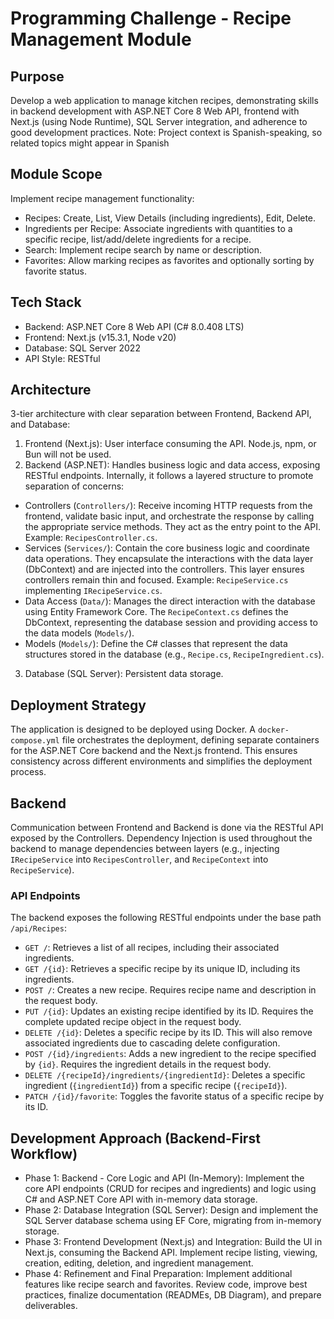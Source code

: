 # Programming Challenge - Recipe Management Module

## Purpose
Develop a web application to manage kitchen recipes, demonstrating skills in backend development with ASP.NET Core 8 Web API, frontend with Next.js (using Node Runtime), SQL Server integration, and adherence to good development practices. Note: Project context is Spanish-speaking, so related topics might appear in Spanish

## Module Scope
Implement recipe management functionality:
- Recipes: Create, List, View Details (including ingredients), Edit, Delete.
- Ingredients per Recipe: Associate ingredients with quantities to a specific recipe, list/add/delete ingredients for a recipe.
- Search: Implement recipe search by name or description.
- Favorites: Allow marking recipes as favorites and optionally sorting by favorite status.

## Tech Stack
- Backend: ASP.NET Core 8 Web API (C# 8.0.408 LTS)
- Frontend: Next.js (v15.3.1, Node v20)
- Database: SQL Server 2022
- API Style: RESTful

## Architecture
3-tier architecture with clear separation between Frontend, Backend API, and Database:
1.  Frontend (Next.js): User interface consuming the API. Node.js, npm, or Bun will not be used.
2.  Backend (ASP.NET): Handles business logic and data access, exposing RESTful endpoints. Internally, it follows a layered structure to promote separation of concerns:
  *   Controllers (`Controllers/`): Receive incoming HTTP requests from the frontend, validate basic input, and orchestrate the response by calling the appropriate service methods. They act as the entry point to the API. Example: `RecipesController.cs`.
  *   Services (`Services/`): Contain the core business logic and coordinate data operations. They encapsulate the interactions with the data layer (DbContext) and are injected into the controllers. This layer ensures controllers remain thin and focused. Example: `RecipeService.cs` implementing `IRecipeService.cs`.
  *   Data Access (`Data/`): Manages the direct interaction with the database using Entity Framework Core. The `RecipeContext.cs` defines the DbContext, representing the database session and providing access to the data models (`Models/`).
  *   Models (`Models/`): Define the C# classes that represent the data structures stored in the database (e.g., `Recipe.cs`, `RecipeIngredient.cs`).
3.  Database (SQL Server): Persistent data storage.

## Deployment Strategy
The application is designed to be deployed using Docker. A `docker-compose.yml` file orchestrates the deployment, defining separate containers for the ASP.NET Core backend and the Next.js frontend. This ensures consistency across different environments and simplifies the deployment process.

## Backend

Communication between Frontend and Backend is done via the RESTful API exposed by the Controllers. Dependency Injection is used throughout the backend to manage dependencies between layers (e.g., injecting `IRecipeService` into `RecipesController`, and `RecipeContext` into `RecipeService`).

### API Endpoints

The backend exposes the following RESTful endpoints under the base path `/api/Recipes`:

*   `GET /`: Retrieves a list of all recipes, including their associated ingredients.
*   `GET /{id}`: Retrieves a specific recipe by its unique ID, including its ingredients.
*   `POST /`: Creates a new recipe. Requires recipe name and description in the request body.
*   `PUT /{id}`: Updates an existing recipe identified by its ID. Requires the complete updated recipe object in the request body.
*   `DELETE /{id}`: Deletes a specific recipe by its ID. This will also remove associated ingredients due to cascading delete configuration.
*   `POST /{id}/ingredients`: Adds a new ingredient to the recipe specified by `{id}`. Requires the ingredient details in the request body.
*   `DELETE /{recipeId}/ingredients/{ingredientId}`: Deletes a specific ingredient (`{ingredientId}`) from a specific recipe (`{recipeId}`).
*   `PATCH /{id}/favorite`: Toggles the favorite status of a specific recipe by its ID.

## Development Approach (Backend-First Workflow)
- Phase 1: Backend - Core Logic and API (In-Memory): Implement the core API endpoints (CRUD for recipes and ingredients) and logic using C# and ASP.NET Core API with in-memory data storage.
- Phase 2: Database Integration (SQL Server): Design and implement the SQL Server database schema using EF Core, migrating from in-memory storage.
- Phase 3: Frontend Development (Next.js) and Integration: Build the UI in Next.js, consuming the Backend API. Implement recipe listing, viewing, creation, editing, deletion, and ingredient management.
- Phase 4: Refinement and Final Preparation: Implement additional features like recipe search and favorites. Review code, improve best practices, finalize documentation (READMEs, DB Diagram), and prepare deliverables.
